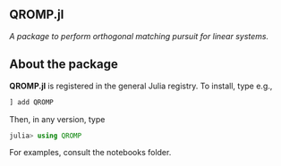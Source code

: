 ## QROMP.jl

_A package to perform orthogonal matching pursuit for linear systems._

## About the package

**QROMP.jl** is registered in the general Julia registry. To install, type
e.g.,
```julia
] add QROMP
```

Then, in any version, type
```julia
julia> using QROMP
```
For examples, consult the notebooks folder.
